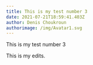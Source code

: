 ```yaml
---
title: This is my test number 3
date: 2021-07-21T18:59:41.403Z
author: Denis Choukroun
authorimage: /img/Avatar1.svg
---
```

This is my test number 3



This is my edits.